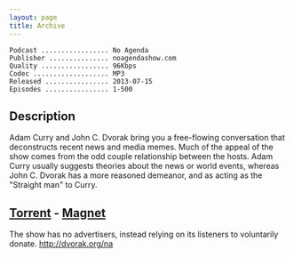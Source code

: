 ```yaml
---
layout: page
title: Archive
---
```


```
Podcast ................. No Agenda
Publisher ............... noagendashow.com
Quality ................. 96Kbps
Codec ................... MP3
Released ................ 2013-07-15
Episodes ................ 1-500
```

## Description
Adam Curry and John C. Dvorak bring you a free-flowing conversation that deconstructs recent news and media memes. Much of the appeal of the show comes from the odd couple relationship between the hosts. Adam Curry usually suggests theories about the news or world events, whereas John C. Dvorak has a more reasoned demeanor, and as acting as the "Straight man" to Curry.

## [Torrent](https://github.com/No-Agenda/torrent-archive/blob/master/No_Agenda_Show_001-500_bundle.torrent) - [Magnet](magnet:?xt=urn:btih:8477c12cdd3a5f9b34522fcdfa5f85b76fd4685f&dn=No+Agenda+Show+001-500+bundle&tr=udp%3A%2F%2Ftracker.openbittorrent.com%3A80&tr=udp%3A%2F%2Ftracker.publicbt.com%3A80&tr=udp%3A%2F%2Ftracker.istole.it%3A6969&tr=udp%3A%2F%2Ftracker.ccc.de%3A80&tr=udp%3A%2F%2Fopen.demonii.com%3A1337)

The show has no advertisers, instead relying on its listeners to voluntarily donate. http://dvorak.org/na
